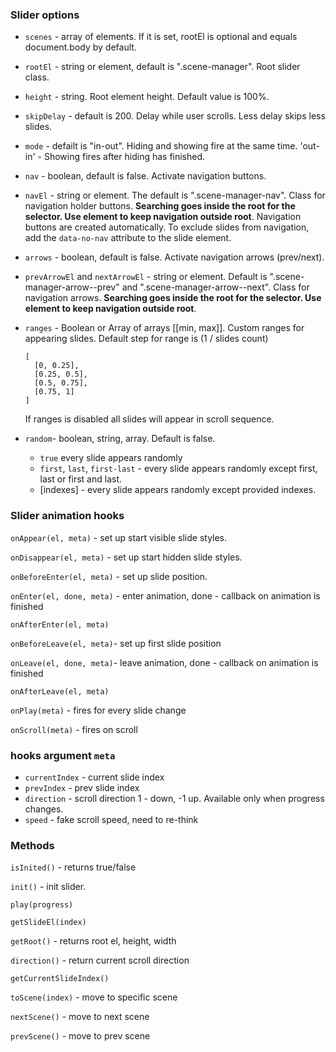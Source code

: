 ### Slider options

- `scenes` - array of elements. If it is set, rootEl is optional and equals document.body by default. 
- `rootEl` - string or element, default is ".scene-manager". Root slider class.
- `height` - string. Root element height. Default value is 100%.

- `skipDelay` - default is 200. Delay while user scrolls. Less delay skips less slides.

- `mode` - defailt is "in-out". Hiding and showing fire at the same time. 'out-in' - Showing fires after hiding has finished.

- `nav` - boolean, default is false. Activate navigation buttons.
- `navEl` - string or element. The default is ".scene-manager-nav". Class for navigation holder buttons. **Searching goes inside the root for the selector. Use element to keep navigation outside root**.
  Navigation buttons are created automatically. To exclude slides from navigation, add the `data-no-nav` attribute to the slide element.

- `arrows` - boolean, default is false. Activate navigation arrows (prev/next).
- `prevArrowEl` and `nextArrowEl` - string or element. Default is ".scene-manager-arrow--prev" and ".scene-manager-arrow--next". Class for navigation arrows. **Searching goes inside the root for the selector. Use element to keep navigation outside root**.

- `ranges` - Boolean or Array of arrays [[min, max]]. Custom ranges for appearing slides. Default step for range is (1 / slides count)
  ```
  [
    [0, 0.25],
    [0.25, 0.5],
    [0.5, 0.75],
    [0.75, 1]
  ]
  ```
  If ranges is disabled all slides will appear in scroll sequence.
  
- `random`- boolean, string, array. Default is false.
  - `true` every slide appears randomly
  - `first`, `last`, `first-last` - every slide appears randomly except first, last or first and last.
  - [indexes] - every slide appears randomly except provided indexes.


### Slider animation hooks

`onAppear(el, meta)` - set up start visible slide styles.

`onDisappear(el, meta)` - set up start hidden slide styles.

`onBeforeEnter(el, meta)` - set up slide position.

`onEnter(el, done, meta)` - enter animation, done - callback on animation is finished

`onAfterEnter(el, meta)`

`onBeforeLeave(el, meta)`- set up first slide position

`onLeave(el, done, meta)`- leave animation, done - callback on animation is finished

`onAfterLeave(el, meta)`

`onPlay(meta)` - fires for every slide change

`onScroll(meta)` - fires on scroll

### hooks argument `meta`

- `currentIndex` - current slide index
- `prevIndex` - prev slide index
- `direction` - scroll direction 1 - down, -1 up. Available only when progress changes.
- `speed` - fake scroll speed, need to re-think

### Methods

`isInited()` - returns true/false

`init()` - init slider.

`play(progress)`

`getSlideEl(index)`

`getRoot()` - returns root el, height, width

`direction()` - return current scroll direction

`getCurrentSlideIndex()`

`toScene(index)` - move to specific scene

`nextScene()` - move to next scene

`prevScene()` - move to prev scene
